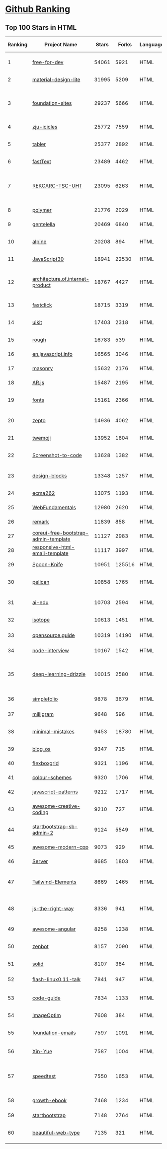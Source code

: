 [Github Ranking](../README.md)
==========

## Top 100 Stars in HTML

| Ranking | Project Name | Stars | Forks | Language | Open Issues | Description | Last Commit |
| ------- | ------------ | ----- | ----- | -------- | ----------- | ----------- | ----------- |
| 1 | [free-for-dev](https://github.com/ripienaar/free-for-dev) | 54061 | 5921 | HTML | 0 | A list of SaaS, PaaS and IaaS offerings that have free tiers of interest to devops and infradev | 2022-03-25T07:35:59Z |
| 2 | [material-design-lite](https://github.com/google/material-design-lite) | 31995 | 5209 | HTML | 361 | Material Design Components in HTML/CSS/JS | 2022-02-11T18:22:56Z |
| 3 | [foundation-sites](https://github.com/foundation/foundation-sites) | 29237 | 5666 | HTML | 31 | The most advanced responsive front-end framework in the world. Quickly create prototypes and production code for sites that work on any kind of device. | 2022-03-07T14:57:29Z |
| 4 | [zju-icicles](https://github.com/QSCTech/zju-icicles) | 25772 | 7559 | HTML | 7 | 浙江大学课程攻略共享计划 | 2022-03-04T15:19:31Z |
| 5 | [tabler](https://github.com/tabler/tabler) | 25377 | 2892 | HTML | 52 | Tabler is free and open-source HTML Dashboard UI Kit built on Bootstrap | 2022-03-25T04:37:31Z |
| 6 | [fastText](https://github.com/facebookresearch/fastText) | 23489 | 4462 | HTML | 413 | Library for fast text representation and classification. | 2022-03-04T15:45:48Z |
| 7 | [REKCARC-TSC-UHT](https://github.com/PKUanonym/REKCARC-TSC-UHT) | 23095 | 6263 | HTML | 10 | 清华大学计算机系课程攻略 Guidance for courses in Department of Computer Science and Technology, Tsinghua University | 2022-02-21T02:24:00Z |
| 8 | [polymer](https://github.com/Polymer/polymer) | 21776 | 2029 | HTML | 256 | Our original Web Component library. | 2022-02-09T16:38:38Z |
| 9 | [gentelella](https://github.com/ColorlibHQ/gentelella) | 20469 | 6840 | HTML | 30 | Free Bootstrap 4 Admin Dashboard Template | 2022-03-14T03:31:22Z |
| 10 | [alpine](https://github.com/alpinejs/alpine) | 20208 | 894 | HTML | 4 | A rugged, minimal framework for composing JavaScript behavior in your markup.  | 2022-03-25T20:30:07Z |
| 11 | [JavaScript30](https://github.com/wesbos/JavaScript30) | 18941 | 22530 | HTML | 0 | 30 Day Vanilla JS Challenge | 2022-03-22T20:03:40Z |
| 12 | [architecture.of.internet-product](https://github.com/davideuler/architecture.of.internet-product) | 18767 | 4427 | HTML | 8 | 互联网公司技术架构，微信/淘宝/微博/腾讯/阿里/美团点评/百度/Google/Facebook/Amazon/eBay的架构，欢迎PR补充 | 2021-12-05T04:53:06Z |
| 13 | [fastclick](https://github.com/ftlabs/fastclick) | 18715 | 3319 | HTML | 211 | Polyfill to remove click delays on browsers with touch UIs | 2021-08-13T16:01:47Z |
| 14 | [uikit](https://github.com/uikit/uikit) | 17403 | 2318 | HTML | 687 | A lightweight and modular front-end framework for developing fast and powerful web interfaces | 2022-03-25T17:36:38Z |
| 15 | [rough](https://github.com/rough-stuff/rough) | 16783 | 539 | HTML | 20 | Create graphics with a hand-drawn, sketchy, appearance | 2021-12-31T09:12:59Z |
| 16 | [en.javascript.info](https://github.com/javascript-tutorial/en.javascript.info) | 16565 | 3046 | HTML | 66 | Modern JavaScript Tutorial  | 2022-03-25T19:57:37Z |
| 17 | [masonry](https://github.com/desandro/masonry) | 15632 | 2176 | HTML | 55 | :love_hotel: Cascading grid layout plugin | 2021-10-03T09:17:12Z |
| 18 | [AR.js](https://github.com/jeromeetienne/AR.js) | 15487 | 2195 | HTML | 7 | Efficient Augmented Reality for the Web - 60fps on mobile! | 2022-03-08T21:53:25Z |
| 19 | [fonts](https://github.com/google/fonts) | 15161 | 2366 | HTML | 1007 | Font files available from Google Fonts, and a public issue tracker for all things Google Fonts | 2022-03-25T23:31:16Z |
| 20 | [zepto](https://github.com/madrobby/zepto) | 14936 | 4062 | HTML | 70 | Zepto.js is a minimalist JavaScript library for modern browsers, with a jQuery-compatible API | 2021-06-15T22:42:28Z |
| 21 | [twemoji](https://github.com/twitter/twemoji) | 13952 | 1604 | HTML | 44 | Emoji for everyone. https://twemoji.twitter.com/ | 2022-03-24T17:01:50Z |
| 22 | [Screenshot-to-code](https://github.com/emilwallner/Screenshot-to-code) | 13628 | 1382 | HTML | 14 | A neural network that transforms a design mock-up into a static website. | 2022-03-10T16:14:17Z |
| 23 | [design-blocks](https://github.com/froala/design-blocks) | 13348 | 1257 | HTML | 22 | A set of 170+ Bootstrap based design blocks ready to be used to create clean modern websites. | 2021-02-24T13:00:52Z |
| 24 | [ecma262](https://github.com/tc39/ecma262) | 13075 | 1193 | HTML | 280 | Status, process, and documents for ECMA-262 | 2022-03-25T16:59:46Z |
| 25 | [WebFundamentals](https://github.com/google/WebFundamentals) | 12980 | 2620 | HTML | 1169 | Best practices for modern web development | 2022-03-25T19:22:34Z |
| 26 | [remark](https://github.com/gnab/remark) | 11839 | 858 | HTML | 152 | A simple, in-browser, markdown-driven slideshow tool. | 2022-01-05T17:33:46Z |
| 27 | [coreui-free-bootstrap-admin-template](https://github.com/coreui/coreui-free-bootstrap-admin-template) | 11127 | 2983 | HTML | 21 | Free Bootstrap 5 admin & dashboard template  | 2022-03-06T10:53:31Z |
| 28 | [responsive-html-email-template](https://github.com/leemunroe/responsive-html-email-template) | 11117 | 3997 | HTML | 2 | A free simple responsive HTML email template | 2022-03-12T17:45:40Z |
| 29 | [Spoon-Knife](https://github.com/octocat/Spoon-Knife) | 10951 | 125516 | HTML | 1405 | This repo is for demonstration purposes only. | 2022-03-25T21:57:51Z |
| 30 | [pelican](https://github.com/getpelican/pelican) | 10858 | 1765 | HTML | 51 | Static site generator that supports Markdown and reST syntax. Powered by Python. | 2022-03-23T19:36:34Z |
| 31 | [ai-edu](https://github.com/microsoft/ai-edu) | 10703 | 2594 | HTML | 47 | AI education materials for Chinese students, teachers and IT professionals. | 2022-03-23T08:52:20Z |
| 32 | [isotope](https://github.com/metafizzy/isotope) | 10613 | 1451 | HTML | 54 | :revolving_hearts: Filter & sort magical layouts | 2021-09-24T03:20:14Z |
| 33 | [opensource.guide](https://github.com/github/opensource.guide) | 10319 | 14190 | HTML | 0 | 📚 Community guides for open source creators | 2022-03-25T14:37:58Z |
| 34 | [node-interview](https://github.com/ElemeFE/node-interview) | 10167 | 1542 | HTML | 6 | How to pass the Node.js interview of ElemeFE. | 2020-10-19T03:29:22Z |
| 35 | [deep-learning-drizzle](https://github.com/kmario23/deep-learning-drizzle) | 10015 | 2580 | HTML | 5 | Drench yourself in Deep Learning, Reinforcement Learning, Machine Learning, Computer Vision, and NLP by learning from these exciting lectures!! | 2022-02-01T00:03:50Z |
| 36 | [simplefolio](https://github.com/cobiwave/simplefolio) | 9878 | 3679 | HTML | 26 | ⚡️ A minimal portfolio template for Developers | 2022-03-26T00:43:26Z |
| 37 | [milligram](https://github.com/milligram/milligram) | 9648 | 596 | HTML | 29 | A minimalist CSS framework. | 2021-12-12T17:27:25Z |
| 38 | [minimal-mistakes](https://github.com/mmistakes/minimal-mistakes) | 9453 | 18780 | HTML | 7 | :triangular_ruler: Jekyll theme for building a personal site, blog, project documentation, or portfolio. | 2022-03-24T13:03:45Z |
| 39 | [blog_os](https://github.com/phil-opp/blog_os) | 9347 | 715 | HTML | 50 | Writing an OS in Rust | 2022-03-19T17:03:40Z |
| 40 | [flexboxgrid](https://github.com/kristoferjoseph/flexboxgrid) | 9321 | 1196 | HTML | 48 | Grid based on CSS3 flexbox | 2020-10-01T09:36:06Z |
| 41 | [colour-schemes](https://github.com/daylerees/colour-schemes) | 9320 | 1706 | HTML | 54 | Colour schemes for a variety of editors created by Dayle Rees. | 2020-11-11T18:28:33Z |
| 42 | [javascript-patterns](https://github.com/shichuan/javascript-patterns) | 9212 | 1717 | HTML | 15 | JavaScript Patterns | 2020-10-02T05:20:06Z |
| 43 | [awesome-creative-coding](https://github.com/terkelg/awesome-creative-coding) | 9210 | 727 | HTML | 1 | Creative Coding: Generative Art, Data visualization, Interaction Design, Resources. | 2022-03-21T19:41:53Z |
| 44 | [startbootstrap-sb-admin-2](https://github.com/StartBootstrap/startbootstrap-sb-admin-2) | 9124 | 5549 | HTML | 57 | A free, open source, Bootstrap admin theme created by Start Bootstrap | 2022-03-14T13:19:16Z |
| 45 | [awesome-modern-cpp](https://github.com/rigtorp/awesome-modern-cpp) | 9073 | 929 | HTML | 0 | A collection of resources on modern C++ | 2022-01-09T07:40:29Z |
| 46 | [Server](https://github.com/PanDownloadServer/Server) | 8685 | 1803 | HTML | 135 | PanDownload的个人维护版本 | 2020-09-25T01:38:15Z |
| 47 | [Tailwind-Elements](https://github.com/mdbootstrap/Tailwind-Elements) | 8669 | 1465 | HTML | 12 | 𝙃𝙪𝙜𝙚 collection of Tailwind components, sections and templates 😎 - FREE for commercial use | 2022-03-25T11:21:24Z |
| 48 | [js-the-right-way](https://github.com/braziljs/js-the-right-way) | 8336 | 941 | HTML | 17 | An easy-to-read, quick reference for JS best practices, accepted coding standards, and links around the Web | 2021-10-31T10:32:14Z |
| 49 | [awesome-angular](https://github.com/PatrickJS/awesome-angular) | 8258 | 1238 | HTML | 0 | :page_facing_up: A curated list of awesome Angular resources | 2022-03-08T09:44:22Z |
| 50 | [zenbot](https://github.com/DeviaVir/zenbot) | 8157 | 2090 | HTML | 289 | Zenbot is a command-line cryptocurrency trading bot using Node.js and MongoDB. | 2022-02-14T16:11:27Z |
| 51 | [solid](https://github.com/solid/solid) | 8107 | 384 | HTML | 131 | Solid - Re-decentralizing the web (project directory) | 2022-03-10T10:41:55Z |
| 52 | [flash-linux0.11-talk](https://github.com/sunym1993/flash-linux0.11-talk) | 7841 | 947 | HTML | 18 | 你管这破玩意叫操作系统源码 — 像小说一样品读 Linux 0.11 核心代码 | 2022-03-16T08:51:22Z |
| 53 | [code-guide](https://github.com/mdo/code-guide) | 7834 | 1133 | HTML | 18 | Standards for developing consistent, flexible, and sustainable HTML and CSS. | 2021-10-01T09:28:33Z |
| 54 | [ImageOptim](https://github.com/ImageOptim/ImageOptim) | 7608 | 384 | HTML | 158 | GUI image optimizer for Mac | 2022-03-25T09:59:14Z |
| 55 | [foundation-emails](https://github.com/foundation/foundation-emails) | 7597 | 1091 | HTML | 176 | Quickly create responsive HTML emails that work on any device and client. Even Outlook. | 2022-03-22T18:43:00Z |
| 56 | [Xin-Yue](https://github.com/sikaozhe1997/Xin-Yue) | 7587 | 1004 | HTML | 38 | 岳昕：致北大师生与北大外国语学院的一封公开信 | 2019-05-04T17:07:56Z |
| 57 | [speedtest](https://github.com/librespeed/speedtest) | 7550 | 1653 | HTML | 36 | Self-hosted Speedtest for HTML5 and more. Easy setup, examples, configurable, mobile friendly. Supports PHP, Node, Multiple servers, and more | 2022-03-08T12:57:18Z |
| 58 | [growth-ebook](https://github.com/phodal/growth-ebook) | 7468 | 1234 | HTML | 0 | Growth Engineering: The Definitive Guide。全栈增长工程师指南 | 2018-01-14T23:53:26Z |
| 59 | [startbootstrap](https://github.com/BlackrockDigital/startbootstrap) | 7148 | 2764 | HTML | 3 | A library of free and open source Bootstrap themes and templates | 2020-10-12T20:57:37Z |
| 60 | [beautiful-web-type](https://github.com/ubuwaits/beautiful-web-type) | 7135 | 321 | HTML | 3 | In-depth guide to the best open-source typefaces: https://beautifulwebtype.com | 2021-05-09T18:05:31Z |

